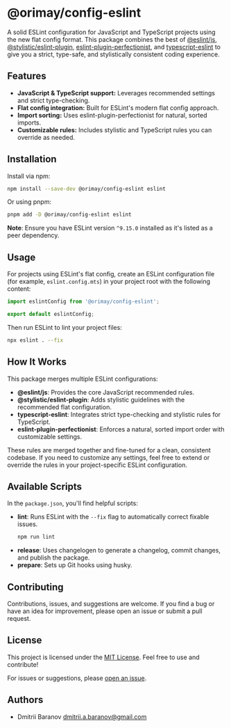 # @orimay/config-eslint

A solid ESLint configuration for JavaScript and TypeScript projects using the
new flat config format. This package combines the best of
[@eslint/js](https://www.npmjs.com/package/@eslint/js),
[@stylistic/eslint-plugin](https://www.npmjs.com/package/@stylistic/eslint-plugin),
[eslint-plugin-perfectionist](https://www.npmjs.com/package/eslint-plugin-perfectionist),
and [typescript-eslint](https://www.npmjs.com/package/@typescript-eslint) to
give you a strict, type-safe, and stylistically consistent coding experience.

## Features

- **JavaScript & TypeScript support:** Leverages recommended settings and strict
  type-checking.
- **Flat config integration:** Built for ESLint's modern flat config approach.
- **Import sorting:** Uses eslint-plugin-perfectionist for natural, sorted
  imports.
- **Customizable rules:** Includes stylistic and TypeScript rules you can
  override as needed.

## Installation

Install via npm:

```bash
npm install --save-dev @orimay/config-eslint eslint
```

Or using pnpm:

```bash
pnpm add -D @orimay/config-eslint eslint
```

**Note**: Ensure you have ESLint version `^9.15.0` installed as it's listed as a
peer dependency.

## Usage

For projects using ESLint's flat config, create an ESLint configuration file
(for example, `eslint.config.mts`) in your project root with the following
content:

```typescript
import eslintConfig from '@orimay/config-eslint';

export default eslintConfig;
```

Then run ESLint to lint your project files:

```bash
npx eslint . --fix
```

## How It Works

This package merges multiple ESLint configurations:

- **@eslint/js**: Provides the core JavaScript recommended rules.
- **@stylistic/eslint-plugin**: Adds stylistic guidelines with the recommended
  flat configuration.
- **typescript-eslint**: Integrates strict type-checking and stylistic rules for
  TypeScript.
- **eslint-plugin-perfectionist**: Enforces a natural, sorted import order with
  customizable settings.

These rules are merged together and fine-tuned for a clean, consistent codebase.
If you need to customize any settings, feel free to extend or override the rules
in your project-specific ESLint configuration.

## Available Scripts

In the `package.json`, you'll find helpful scripts:

- **lint**: Runs ESLint with the `--fix` flag to automatically correct fixable
  issues.
  ```bash
  npm run lint
  ```
- **release**: Uses changelogen to generate a changelog, commit changes, and
  publish the package.
- **prepare**: Sets up Git hooks using husky.

## Contributing

Contributions, issues, and suggestions are welcome. If you find a bug or have an
idea for improvement, please open an issue or submit a pull request.

## License

This project is licensed under the [MIT License](LICENSE). Feel free to use and
contribute!

For issues or suggestions, please
[open an issue](https://github.com/your-username/@orimay/config-eslint/issues).

## Authors

- Dmitrii Baranov dmitrii.a.baranov@gmail.com
